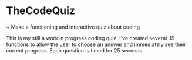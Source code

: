 # TheCodeQuiz

~ Make a functioning and interactive quiz about coding

This is my still a work in progress coding quiz. I've created several JS functions to allow the user to choose an answer and immediately see their current progress. Each question is timed for 25 seconds. 

